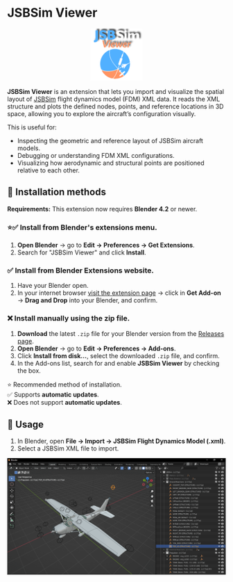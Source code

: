 # JSBSim Viewer

<p align="center">
  <img src="./assets/JSBSim-Icon.png"
  alt="JSBSim Viewer logo" height="120em" />
</p>

**JSBSim Viewer** is an extension that lets you import and visualize the spatial layout of [JSBSim](https://github.com/JSBSim-Team/jsbsim) flight dynamics model (FDM) XML data. It reads the XML structure and plots the defined nodes, points, and reference locations in 3D space, allowing you to explore the aircraft’s configuration visually.

This is useful for:

- Inspecting the geometric and reference layout of JSBSim aircraft models.
- Debugging or understanding FDM XML configurations.
- Visualizing how aerodynamic and structural points are positioned relative to each other.

## 🧩 Installation methods

**Requirements:** This extension now requires **Blender 4.2** or newer.  

### ⭐✅ Install from Blender's extensions menu.
1. **Open Blender** → go to **Edit → Preferences → Get Extensions**.
2. Search for "JSBSim Viewer" and click **Install**.

### ✅ Install from Blender Extensions website.
1. Have your Blender open.
2. In your internet browser [visit the extension page](https://extensions.blender.org/add-ons/io-scene-jsbsim/) → click in **Get Add-on** → **Drag and Drop** into your Blender, and confirm.

### ❌ Install manually using the zip file.
1. **Download** the latest `.zip` file for your Blender version from the [Releases page](https://github.com/RenanMsV/JSBSim-Viewer/releases).
2. **Open Blender** → go to **Edit → Preferences → Add-ons**.
3. Click **Install from disk…**, select the downloaded `.zip` file, and confirm.
4. In the Add-ons list, search for and enable **JSBSim Viewer** by checking the box.

⭐ Recommended method of installation.  
✅ Supports **automatic updates**.  
❌ Does not support **automatic updates**.  

## 🚀 Usage

1. In Blender, open **File → Import → JSBSim Flight Dynamics Model (.xml)**.  
2. Select a JSBSim XML file to import.  

![example.png](./assets/example.png)
